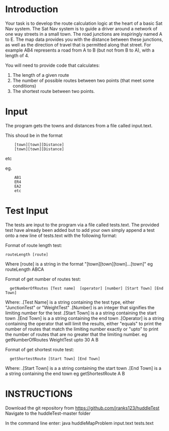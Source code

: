 Introduction
========
Your task is to develop the route calculation logic at the heart of a basic Sat Nav system.
The Sat Nav system is to guide a driver around a network of one way streets in a small town. 
The road junctions are inspiringly named A to E. The map data provides you with the distance 
between these junctions, as well as the direction of travel that is permitted along that street. 
For example AB4 represents a road from A to B (but not from B to A), with a length of 4.

You will need to provide code that calculates:

1. The length of a given route
2. The number of possible routes between two points (that meet some conditions)
3. The shortest route between two points.

Input
======
The program gets the towns and distances from a file called input.text.


This shoud be in the format

		[town][town][Distance]
		[town][town][Distance]

etc

eg.

		AB1
		ER4
		EA2
		etc


Test Input
==========
The tests are input to the program via a file called tests.text. The provided test have already been added but to add your own
simply append a test onto a new line of tests.text with the following format:

Format of route length test:

    routeLength [route]

Where [route] is a string in the format "[town][town][town]...[town]"
eg routeLength ABCA


Format of get number of routes test:

      getNumberOfRoutes [Test name]  [operator] [number] [Start Town] [End Town]

Where:
.[Test Name] is a string containing the test type, either "JunctionTest" or "WeightTest"
.[Number] is an integer that signifies the limiting number for the test
.[Start Town] is a a string containing the start town
.[End Town] is a a string containing the end town
.[Operator] is a string containing the operator that will limit the results, either "equals" to print the number of routes 
that match the limiting number exactly or "upto" to print the number of routes that are no greater that the limiting number.
eg getNumberOfRoutes WeightTest upto 30 A B



Format of get shortest route test:

      getShortestRoute [Start Town] [End Town]

Where:
.[Start Town] is a a string containing the start town
.[End Town] is a a string containing the end town
eg getShortestRoute A B


INSTRUCTIONS
=====
Download the git repository from https://github.com/jranks123/huddleTest
Navigate to the huddleTest-master folder

In the command line enter: java huddleMapProblem input.text tests.text


